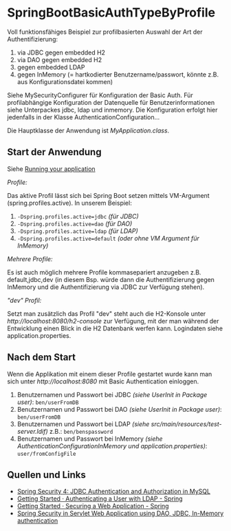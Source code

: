# SpringBootBasicAuthTypeByProfile
Voll funktionsfähiges Beispiel zur profilbasierten Auswahl der Art der Authentifizierung:

1. via JDBC gegen embedded H2
2. via DAO gegen embedded H2
3. gegen embedded LDAP
4. gegen InMemory (= hartkodierter Benutzername/passwort, könnte z.B. aus Konfigurationsdatei kommen) 

Siehe MySecurityConfigurer für Konfiguration der Basic Auth.
Für profilabhängige Konfiguration der Datenquelle für Benutzerinformationen siehe Unterpackes jdbc, ldap und inmemory.
Die Konfiguration erfolgt hier jedenfalls in der Klasse AuthenticationConfiguration...

Die Hauptklasse der Anwendung ist _MyApplication.class_.

## Start der Anwendung

Siehe [Running your application](http://docs.spring.io/spring-boot/docs/current/reference/html/using-boot-running-your-application.html)

*Profile:*

Das aktive Profil lässt sich bei Spring Boot setzen mittels VM-Argument (spring.profiles.active).
In unserem Beispiel:

1. ``-Dspring.profiles.active=jdbc`` _(für JDBC)_
2. ``-Dspring.profiles.active=dao`` _(für DAO)_ 
3. ``-Dspring.profiles.active=ldap`` _(für LDAP)_ 
4. ``-Dspring.profiles.active=default`` _(oder ohne VM Argument für InMemory)_

*Mehrere Profile:*

Es ist auch möglich mehrere Profile kommasepariert anzugeben z.B. default,jdbc,dev 
(in diesem Bsp. würde dann die Authentifizierung gegen InMemory und die Authentifizierung via JDBC zur Verfügung stehen).

*"dev" Profil:*

Setzt man zusätzlich das Profil "dev" steht auch die H2-Konsole unter _http://localhost:8080/h2-console_ zur Verfügung,
mit der man während der Entwicklung einen Blick in die H2 Datenbank werfen kann. 
Logindaten siehe application.properties.


## Nach dem Start

Wenn die Applikation mit einem dieser Profile gestartet wurde kann man sich unter
_http://localhost:8080_ mit Basic Authentication einloggen.

1. Benutzernamen und Passwort bei JDBC _(siehe UserInit in Package user)_: ``ben/userFromDB``
2. Benutzernamen und Passwort bei DAO _(siehe UserInit in Package user)_: ``ben/userFromDB``
2. Benutzernamen und Passwort bei LDAP _(siehe src/main/resources/test-server.ldif)_ z.B.: ``ben/benspassword``
3. Benutzernamen und Passwort bei InMemory _(siehe AuthenticationConfigurationInMemory und application.properties)_: ``user/fromConfigFile`` 


## Quellen und Links

* [Spring Security 4: JDBC Authentication and Authorization in MySQL](https://dzone.com/articles/spring-security-4-authenticate-and-authorize-users)
* [Getting Started · Authenticating a User with LDAP - Spring](https://spring.io/guides/gs/authenticating-ldap/)
* [Getting Started · Securing a Web Application - Spring](https://spring.io/guides/gs/securing-web/)
* [Spring Security in Servlet Web Application using DAO, JDBC, In-Memory authentication](http://www.journaldev.com/2715/spring-security-in-servlet-web-application-using-dao-jdbc-in-memory-authentication)
